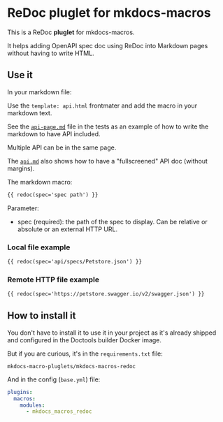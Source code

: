 # ReDoc pluglet for mkdocs-macros

This is a ReDoc **pluglet** for mkdocs-macros.

It helps adding OpenAPI spec doc using ReDoc into Markdown pages without having to write HTML.

## Use it

In your markdown file:

Use the `template: api.html` frontmater and add the macro in your markdown text.

See the [`api-page.md`](../../tests/docs/api/api-page.md) file in the tests as an example of how
to write the markdown to have API included.

Multiple API can be in the same page.

The [`api.md`](../../tests/docs/api/api.md) also shows how to have a "fullscreened" API doc (without margins).


The markdown macro:

```markdown
{{ redoc(spec='spec path') }}
```
Parameter:

- spec (required): the path of the spec to display. Can be relative or absolute or an external HTTP URL.

### Local file example

```markdown
{{ redoc(spec='api/specs/Petstore.json') }}
```

### Remote HTTP file example

```markdown
{{ redoc(spec='https://petstore.swagger.io/v2/swagger.json') }}
```

## How to install it

You don't have to install it to use it in your project as it's already shipped and configured in the
Doctools builder Docker image.

But if you are curious, it's in the `requirements.txt` file:

```text
mkdocs-macro-pluglets/mkdocs-macros-redoc
```

And in the config (`base.yml`) file:

```yaml
plugins:
  macros:
    modules:
      - mkdocs_macros_redoc
```
